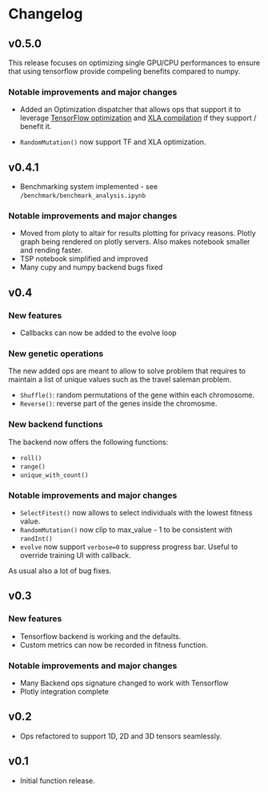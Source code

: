 # Changelog

## v0.5.0

This release focuses on optimizing single GPU/CPU performances to ensure
that using tensorflow provide compeling benefits compared to numpy.

### Notable improvements and major changes

* Added an Optimization dispatcher that allows ops that support it to leverage
  [TensorFlow optimization](https://www.tensorflow.org/api_docs/python/tf/function)
  and [XLA compilation](https://www.tensorflow.org/xla) if they support / benefit it.

* `RandomMutation()` now support TF and XLA optimization.

## v0.4.1

* Benchmarking system implemented - see `/benchmark/benchmark_analysis.ipynb`

### Notable improvements and major changes

* Moved from ploty to altair for results plotting for privacy reasons. Plotly
  graph being rendered on plotly servers. Also makes notebook smaller
  and rending faster.
* TSP notebook simplified and improved
* Many cupy and numpy backend bugs fixed

## v0.4

### New features

* Callbacks can now be added to the evolve loop

### New genetic operations

The new added ops are meant to allow to solve problem that requires to maintain
a list of unique values such as the travel saleman problem.

* `Shuffle()`: random permutations of the gene within each chromosome.
* `Reverse()`: reverse part of the genes inside the chromosme.

### New backend functions

The backend now offers the following functions:

* `roll()`
* `range()`
* `unique_with_count()`

### Notable improvements and major changes

* `SelectFitest()` now allows to select individuals with the lowest fitness value.
* `RandomMutation()` now clip to max_value - 1 to be consistent with `randInt()`
* `evolve` now support `verbose=0` to suppress progress bar. Useful to override
  training UI with callback.

As usual also a lot of bug fixes.

## v0.3

### New features

* Tensorflow backend is working and the defaults.
* Custom metrics can now be recorded in fitness function.

### Notable improvements and major changes

* Many Backend ops signature changed to work with Tensorflow
* Plotly integration complete

## v0.2

* Ops refactored to support 1D, 2D and 3D tensors seamlessly.

## v0.1

* Initial function release.
